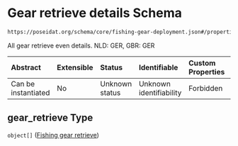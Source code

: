 # Gear retrieve details Schema

```txt
https://poseidat.org/schema/core/fishing-gear-deployment.json#/properties/gear_retrieve
```

All gear retrieve even details. NLD: GER, GBR: GER

| Abstract            | Extensible | Status         | Identifiable            | Custom Properties | Additional Properties | Access Restrictions | Defined In                                                                                        |
| :------------------ | :--------- | :------------- | :---------------------- | :---------------- | :-------------------- | :------------------ | :------------------------------------------------------------------------------------------------ |
| Can be instantiated | No         | Unknown status | Unknown identifiability | Forbidden         | Allowed               | none                | [fishing-gear-deployment.json*](schemas/core/fishing-gear-deployment.json "open original schema") |

## gear_retrieve Type

`object[]` ([Fishing gear retrieve](fishing-gear-deployment-properties-gear-retrieve-details-fishing-gear-retrieve.md))
